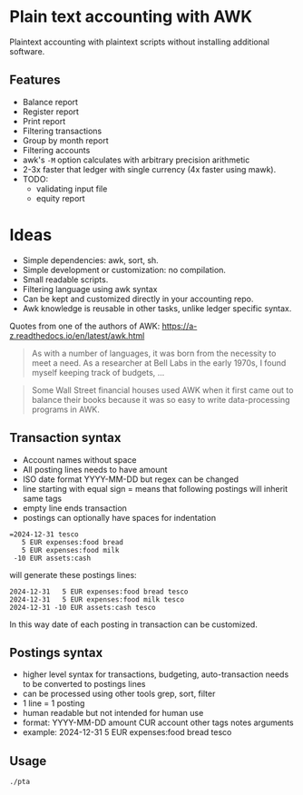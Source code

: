 # Plain text accounting with AWK
Plaintext accounting with plaintext scripts without installing additional software.

## Features

- Balance report
- Register report
- Print report
- Filtering transactions
- Group by month report
- Filtering accounts
- awk's `-M` option calculates with arbitrary precision arithmetic 
- 2-3x faster that ledger with single currency (4x faster using mawk).
- TODO:
  - validating input file
  - equity report

# Ideas

- Simple dependencies: awk, sort, sh.
- Simple development or customization: no compilation.
- Small readable scripts.
- Filtering language using awk syntax
- Can be kept and customized directly in your accounting repo.
- Awk knowledge is reusable in other tasks, unlike ledger specific syntax.

Quotes from one of the authors of AWK: https://a-z.readthedocs.io/en/latest/awk.html
> As with a number of languages, it was born from the necessity to meet a need. As a researcher at Bell Labs in the early 1970s, I found myself keeping track of budgets, ...

> Some Wall Street financial houses used AWK when it first came out to balance their books because it was so easy to write data-processing programs in AWK.

## Transaction syntax

- Account names without space
- All posting lines needs to have amount
- ISO date format YYYY-MM-DD but regex can be changed
- line starting with equal sign = means that following postings will inherit same tags
- empty line ends transaction
- postings can optionally have spaces for indentation

```
=2024-12-31 tesco
   5 EUR expenses:food bread
   5 EUR expenses:food milk
 -10 EUR assets:cash
```

will generate these postings lines:

```
2024-12-31   5 EUR expenses:food bread tesco
2024-12-31   5 EUR expenses:food milk tesco
2024-12-31 -10 EUR assets:cash tesco
```

In this way date of each posting in transaction can be customized.

## Postings syntax
- higher level syntax for transactions, budgeting, auto-transaction needs to be converted to postings lines
- can be processed using other tools grep, sort, filter
- 1 line = 1 posting
- human readable but not intended for human use
- format: YYYY-MM-DD amount CUR account other tags notes arguments
- example: 2024-12-31 5 EUR expenses:food bread tesco

## Usage

    ./pta 
